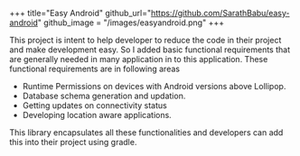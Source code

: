 +++
title="Easy Android"
github_url="https://github.com/SarathBabu/easy-android"
github_image = "/images/easyandroid.png"
+++

This project is intent to help developer to reduce the code in their project and make development
easy. So I added basic functional requirements that are generally needed in many application in
to this application. These functional requirements are in following areas

  - Runtime Permissions on devices with Android versions above Lollipop.
  - Database schema generation and updation.
  - Getting updates on connectivity status
  - Developing location aware applications.

This library encapsulates all these functionalities and developers can add this into their project
using gradle.